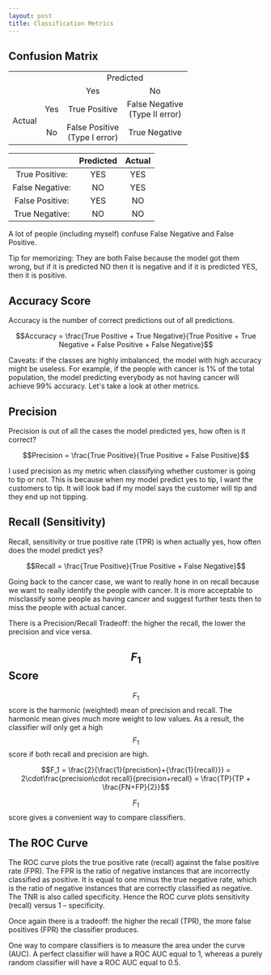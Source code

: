 ```yaml
---
layout: post
title: Classification Metrics
---
```



## Confusion Matrix

<table style="text-align:center;">
  <tr>
  	<td colspan="2" rowspan="2"></td>
    <td colspan="2">Predicted</td>
  </tr>
  <tr>
    <td>Yes</td>
    <td>No</td>
  </tr>
  <tr>
    <td rowspan="2">Actual</td>
    <td>Yes</td>
    <td >True Positive</td>
    <td >False Negative <br />
    (Type II error)</td>
  </tr>
  <tr>
    <td>No</td>
    <td >False Positive <br />
    (Type I error)</td>
    <td >True Negative</td>
  </tr>
</table>

|                 | Predicted | Actual |
|:---------------:|:---------:|:------:|
| True Positive:  | YES       | YES    |
| False Negative: | NO        | YES    |
| False Positive: | YES       | NO     |
| True Negative:  | NO        | NO     |

A lot of people (including myself) confuse False Negative and False Positive.  

Tip for memorizing: They are both False because the model got them wrong, but if it is predicted NO then it is negative and if it is predicted YES, then it is positive.

## Accuracy Score

Accuracy is the number of correct predictions out of all predictions.  

$$Accuracy = \frac{True Positive + True Negative}{True Positive + True Negative + False Positive + False Negative}$$  

Caveats: if the classes are highly imbalanced, the model with high accuracy might be useless. For example, if the people with cancer is 1% of the total population, the model predicting everybody as not having cancer will achieve 99% accuracy. Let's take a look at other metrics.

## Precision

Precision is out of all the cases the model predicted yes, how often is it correct?  

$$Precision = \frac{True Positive}{True Positive + False Positive}$$  

I used precision as my metric when classifying whether customer is going to tip or not. This is because when my model predict yes to tip, I want the customers to tip. It will look bad if my model says the customer will tip and they end up not tipping.

## Recall (Sensitivity)

Recall, sensitivity or true positive rate (TPR) is when actually yes, how often does the model predict yes?  

$$Recall = \frac{True Positive}{True Positive + False Negative}$$  

Going back to the cancer case, we want to really hone in on recall because we want to really identify the people with cancer. It is more acceptable to misclassify some people as having cancer and suggest further tests then to miss the people with actual cancer.

There is a Precision/Recall Tradeoff: the higher the recall, the lower the precision and vice versa.

## $$F_1$$ Score

$$F_1$$ score is the harmonic (weighted) mean of precision and recall. The harmonic mean gives much more weight to low values. As a result, the classifier will only get a high $$F_1$$ score if both recall and precision are high.  

$$F_1 = \frac{2}{\frac{1}{precistion}+{\frac{1}{recall}}}
= 2\cdot\frac{precision\cdot recall}{precision+recall}
= \frac{TP}{TP + \frac{FN+FP}{2}}$$  

$$F_1$$ score gives a convenient way to compare classifiers.

## The ROC Curve

The ROC curve plots the true positive rate (recall) against the false positive rate (FPR). The FPR is the ratio of negative instances that are incorrectly classified as positive. It is equal to one minus the true negative rate, which is the ratio of negative instances that are correctly classified as negative. The TNR is also called specificity. Hence the ROC curve plots sensitivity (recall) versus 1 – specificity.

Once again there is a tradeoff: the higher the recall (TPR), the more false positives (FPR) the classifier produces.

One way to compare classifiers is to measure the area under the curve (AUC). A perfect classifier will have a ROC AUC equal to 1, whereas a purely random classifier will have a ROC AUC equal to 0.5.
